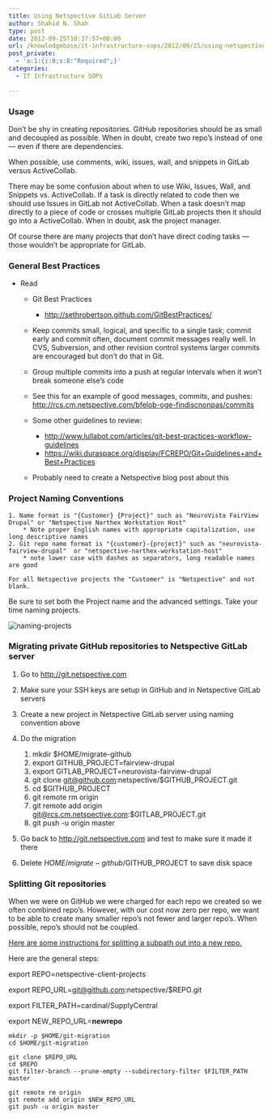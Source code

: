 ```yaml
---
title: Using Netspective GitLab Server
author: Shahid N. Shah
type: post
date: 2012-09-25T10:37:57+00:00
url: /knowledgebase/it-infrastructure-sops/2012/09/25/using-netspective-gitlab-server/
post_private:
  - 'a:1:{i:0;s:8:"Required";}'
categories:
  - IT Infrastructure SOPs

---
```

### Usage

Don&#8217;t be shy in creating repositories. GitHub repositories should be as small and decoupled as possible. When in doubt, create two repo&#8217;s instead of one &#8212; even if there are dependencies.

When possible, use comments, wiki, issues, wall, and snippets in GitLab versus ActiveCollab.

There may be some confusion about when to use Wiki, Issues, Wall, and Snippets vs. ActiveCollab. If a task is directly related to code then we should use Issues in GitLab not ActiveCollab. When a task doesn&#8217;t map directly to a piece of code or crosses multiple GitLab projects then it should go into a ActiveCollab. When in doubt, ask the project manager.

Of course there are many projects that don&#8217;t have direct coding tasks &#8212; those wouldn&#8217;t be appropriate for GitLab.

### General Best Practices

  * Read 
      * Git Best Practices 
          * <http://sethrobertson.github.com/GitBestPractices/>
      * Keep commits small, logical, and specific to a single task; commit early and commit often, document commit messages really well. In CVS, Subversion, and other revision control systems larger commits are encouraged but don&#8217;t do that in Git.
      * Group multiple commits into a push at regular intervals when it won&#8217;t break someone else&#8217;s code
      * See this for an example of good messages, commits, and pushes: http://rcs.cm.netspective.com/bfelob-oge-findiscnonpas/commits
      * Some other guidelines to review: 
          * <http://www.lullabot.com/articles/git-best-practices-workflow-guidelines>
          * <https://wiki.duraspace.org/display/FCREPO/Git+Guidelines+and+Best+Practices>
    
      * Probably need to create a Netspective blog post about this

### Project Naming Conventions

    1. Name format is "{Customer} {Project}" such as "NeuroVista FairView Drupal" or "Netspective Narthex Workstation Host"
        * Note proper English names with appropriate capitalization, use long descriptive names
    2. Git repo name format is "{customer}-{project}" such as "neurovista-fairview-drupal"  or "netspective-narthex-workstation-host"
        * note lower case with dashes as separators, long readable names are good
    
    For all Netspective projects the "Customer" is "Netspective" and not blank.
    

Be sure to set both the Project name and the advanced settings. Take your time naming projects.

![naming-projects](/blog/naming-projects.png#center) 

### Migrating private GitHub repositories to Netspective GitLab server

  1. Go to <http://git.netspective.com>
  2. Make sure your SSH keys are setup in GitHub and in Netspective GitLab servers
  3. Create a new project in Netspective GitLab server using naming convention above
  4. Do the migration 
      1. mkdir $HOME/migrate-github
      2. export GITHUB_PROJECT=fairview-drupal
      3. export GITLAB_PROJECT=neurovista-fairview-drupal
      4. git clone git@github.com:netspective/$GITHUB_PROJECT.git
      5. cd $GITHUB_PROJECT
      6. git remote rm origin
      7. git remote add origin git@rcs.cm.netspective.com:$GITLAB_PROJECT.git
      8. git push -u origin master

  5. Go back to <http://git.netspective.com> and test to make sure it made it there

  6. Delete $HOME/migrate-github/$GITHUB_PROJECT to save disk space

### Splitting Git repositories

When we were on GitHub we were charged for each repo we created so we often combined repo&#8217;s. However, with our cost now zero per repo, we want to be able to create many smaller repo&#8217;s not fewer and larger repo&#8217;s. When possible, repo&#8217;s should not be coupled.

[Here are some instructions for splitting a subpath out into a new repo.][3]

Here are the general steps:
      
export REPO=netspective-client-projects
      
export REPO_URL=git@github.com:netspective/$REPO.git
      
export FILTER_PATH=cardinal/SupplyCentral
      
export NEW\_REPO\_URL=**newrepo**

    mkdir -p $HOME/git-migration
    cd $HOME/git-migration
    
    git clone $REPO_URL
    cd $REPO
    git filter-branch --prune-empty --subdirectory-filter $FILTER_PATH master
    
    git remote rm origin
    git remote add origin $NEW_REPO_URL
    git push -u origin master

 [3]: https://help.github.com/articles/splitting-a-subpath-out-into-a-new-repo